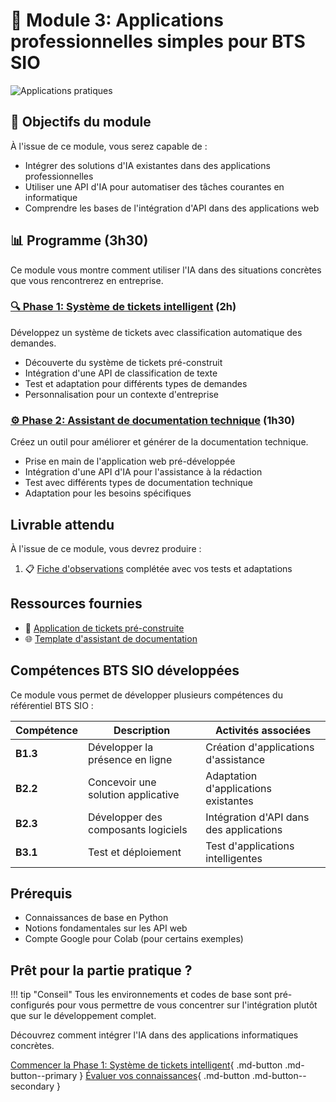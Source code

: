 # 🧠 Module 3: Applications professionnelles simples pour BTS SIO

![Applications pratiques](https://images.unsplash.com/photo-1639322537504-6427a16b0a28?auto=format&fit=crop&q=80&w=1000&h=300)

## 🎯 Objectifs du module

À l'issue de ce module, vous serez capable de :

- Intégrer des solutions d'IA existantes dans des applications professionnelles
- Utiliser une API d'IA pour automatiser des tâches courantes en informatique
- Comprendre les bases de l'intégration d'API dans des applications web

## 📊 Programme (3h30)

Ce module vous montre comment utiliser l'IA dans des situations concrètes que vous rencontrerez en entreprise.

### [🔍 Phase 1: Système de tickets intelligent](systeme-tickets.md) (2h)

Développez un système de tickets avec classification automatique des demandes.

- Découverte du système de tickets pré-construit
- Intégration d'une API de classification de texte
- Test et adaptation pour différents types de demandes
- Personnalisation pour un contexte d'entreprise

### [⚙️ Phase 2: Assistant de documentation technique](assistant-documentation.md) (1h30)

Créez un outil pour améliorer et générer de la documentation technique.

- Prise en main de l'application web pré-développée
- Intégration d'une API d'IA pour l'assistance à la rédaction
- Test avec différents types de documentation technique
- Adaptation pour les besoins spécifiques

## Livrable attendu

À l'issue de ce module, vous devrez produire :

1. 📋 [Fiche d'observations](ressources/fiche-observations.md) complétée avec vos tests et adaptations

## Ressources fournies

- 📄 [Application de tickets pré-construite](ressources/tickets-app.md)
- 🌐 [Template d'assistant de documentation](ressources/doc-assistant.md)

## Compétences BTS SIO développées

Ce module vous permet de développer plusieurs compétences du référentiel BTS SIO :

| Compétence | Description | Activités associées |
|------------|-------------|---------------------|
| **B1.3** | Développer la présence en ligne | Création d'applications d'assistance |
| **B2.2** | Concevoir une solution applicative | Adaptation d'applications existantes |
| **B2.3** | Développer des composants logiciels | Intégration d'API dans des applications |
| **B3.1** | Test et déploiement | Test d'applications intelligentes |

## Prérequis

- Connaissances de base en Python
- Notions fondamentales sur les API web
- Compte Google pour Colab (pour certains exemples)

## Prêt pour la partie pratique ?

!!! tip "Conseil"
    Tous les environnements et codes de base sont pré-configurés pour vous permettre de vous concentrer sur l'intégration plutôt que sur le développement complet.

Découvrez comment intégrer l'IA dans des applications informatiques concrètes.

[Commencer la Phase 1: Système de tickets intelligent](systeme-tickets.md){ .md-button .md-button--primary }
[Évaluer vos connaissances](qcm-evaluation-module3.md){ .md-button .md-button--secondary }